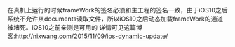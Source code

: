  在真机上运行的时候frameWork的签名必须和主工程的签名一致，由于iOS10之后系统不允许从documents读取文件，所以iOS10之后动态加载frameWork的通道被堵死。iOS10之前亲测是可用的
   详情可见这篇博客:http://nixwang.com/2015/11/09/ios-dynamic-update/
